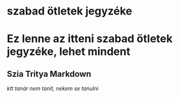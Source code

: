 # szabad ötletek jegyzéke
# Ez lenne az itteni szabad ötletek jegyzéke, lehet mindent

## Szia Tritya Markdown

*ktt tanár nem tanít, nekem se tanulni*
